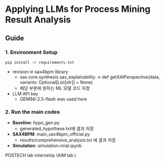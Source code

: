 # Applying LLMs for Process Mining Result Analysis
## Guide
### 1. Environment Setup
```
pip install -r requirements.txt
```
- revision in sax4bpm library
  - sax.core.synthesis.sax_explainability -> def getXAIPerspective(data, variants: Optional[List[str]] = None)
  - 해당 부분에 원하는 ML 모델 코드 지정
- LLM API key
  - GEMINI-2.5-flash was used here
  
 ### 2. Run the main codes
- **Baseline**: hypo_gen.py
  - generated_hypothese.txt에 결과 저장
- **SAX4BPM**: main_sax4bpm_official.py
  - results/comprehensive_analysis.txt 에 결과 저장
- **Simulation**: simulation+trial.ipynb


POSTECH lab internship (AIM lab.)
